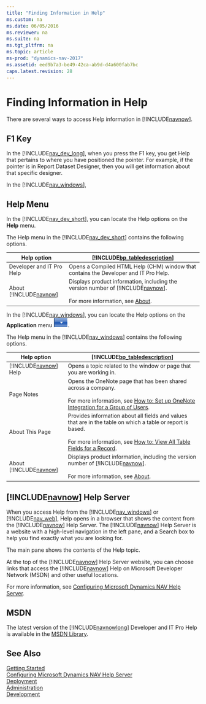 ```yaml
---
title: "Finding Information in Help"
ms.custom: na
ms.date: 06/05/2016
ms.reviewer: na
ms.suite: na
ms.tgt_pltfrm: na
ms.topic: article
ms-prod: "dynamics-nav-2017"
ms.assetid: eed9b7a3-be49-42ca-ab9d-d4a600fab7bc
caps.latest.revision: 28
---
```

# Finding Information in Help
There are several ways to access Help information in [!INCLUDE[navnow](includes/navnow_md.md)].  

## F1 Key  
 In the [!INCLUDE[nav_dev_long](includes/nav_dev_long_md.md)], when you press the F1 key, you get Help that pertains to where you have positioned the pointer. For example, if the pointer is in Report Dataset Designer, then you will get information about that specific designer.  

 In the [!INCLUDE[nav_windows](includes/nav_windows_md.md)],  

## Help Menu  
 In the [!INCLUDE[nav_dev_short](includes/nav_dev_short_md.md)], you can locate the Help options on the **Help** menu.  

 The Help menu in the [!INCLUDE[nav_dev_short](includes/nav_dev_short_md.md)] contains the following options.  

|Help option|[!INCLUDE[bp_tabledescription](includes/bp_tabledescription_md.md)]|  
|-----------------|---------------------------------------|  
|Developer and IT Pro Help|Opens a Compiled HTML Help \(CHM\) window that contains the Developer and IT Pro Help.|  
|About [!INCLUDE[navnow](includes/navnow_md.md)]|Displays product information, including the version number of [!INCLUDE[navnow](includes/navnow_md.md)].<br /><br /> For more information, see [About](uiref/-$-S_2091-About-$-.md).|  

 In the [!INCLUDE[nav_windows](includes/nav_windows_md.md)], you can locate the Help options on the **Application** menu ![Application Menu button in menu bar](media/ApplicationMenuIcon.png "ApplicationMenuIcon").  

 The Help menu in the [!INCLUDE[nav_windows](includes/nav_windows_md.md)] contains the following options.  

|Help option|[!INCLUDE[bp_tabledescription](includes/bp_tabledescription_md.md)]|  
|-----------------|---------------------------------------|  
|[!INCLUDE[navnow](includes/navnow_md.md)] Help|Opens a topic related to the window or page that you are working in.|  
|Page Notes|Opens the OneNote page that has been shared across a company.<br /><br /> For more information, see [How to: Set up OneNote Integration for a Group of Users](How-to--Set-up-OneNote-Integration-for-a-Group-of-Users.md).|  
|About This Page|Provides information about all fields and values that are in the table on which a table or report is based.<br /><br /> For more information, see [How to: View All Table Fields for a Record](How-to--View-All-Table-Fields-for-a-Record.md).|  
|About [!INCLUDE[navnow](includes/navnow_md.md)]|Displays product information, including the version number of [!INCLUDE[navnow](includes/navnow_md.md)].<br /><br /> For more information, see [About](uiref/-$-S_2091-About-$-.md).|  

## [!INCLUDE[navnow](includes/navnow_md.md)] Help Server  
 When you access Help from the [!INCLUDE[nav_windows](includes/nav_windows_md.md)] or [!INCLUDE[nav_web](includes/nav_web_md.md)], Help opens in a browser that shows the content from the [!INCLUDE[navnow](includes/navnow_md.md)] Help Server. The [!INCLUDE[navnow](includes/navnow_md.md)] Help Server is a website with a high-level navigation in the left pane, and a Search box to help you find exactly what you are looking for.  

 The main pane shows the contents of the Help topic.  

 At the top of the [!INCLUDE[navnow](includes/navnow_md.md)] Help Server website, you can choose links that access the [!INCLUDE[navnow](includes/navnow_md.md)] Help on Microsoft Developer Network \(MSDN\) and other useful locations.  

 For more information, see [Configuring Microsoft Dynamics NAV Help Server](Configuring-Microsoft-Dynamics-NAV-Help-Server.md).  

## MSDN  
 The latest version of the [!INCLUDE[navnowlong](includes/navnowlong_md.md)] Developer and IT Pro Help is available in the [MSDN Library](http://go.microsoft.com/fwlink/?LinkId=262374).  

## See Also  
 [Getting Started](Getting-Started.md)   
 [Configuring Microsoft Dynamics NAV Help Server](Configuring-Microsoft-Dynamics-NAV-Help-Server.md)   
 [Deployment](Deployment.md)   
 [Administration](Administration.md)   
 [Development](Development.md)
